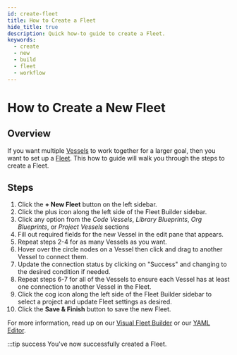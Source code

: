 ```yaml
---
id: create-fleet
title: How to Create a Fleet
hide_title: true
description: Quick how-to guide to create a Fleet.
keywords:
  - create
  - new
  - build
  - fleet
  - workflow
---
```


# How to Create a New Fleet

## Overview

If you want multiple [Vessels](../../reference/vessels.md) to work together for a larger goal, then you want to set up a [Fleet](../../reference/fleets.md). This how to guide will walk you through the steps to create a Fleet.

## Steps

1. Click the **+ New Fleet** button on the left sidebar.
2. Click the plus icon along the left side of the Fleet Builder sidebar.
3. Click any option from the _Code Vessels_, _Library Blueprints_, _Org Blueprints_, or _Project Vessels_ sections
4. Fill out required fields for the new Vessel in the edit pane that appears.
5. Repeat steps 2-4 for as many Vessels as you want.
6. Hover over the circle nodes on a Vessel then click and drag to another Vessel to connect them.
7. Update the connection status by clicking on "Success" and changing to the desired condition if needed.
8. Repeat steps 6-7 for all of the Vessels to ensure each Vessel has at least one connection to another Vessel in the Fleet.
9. Click the cog icon along the left side of the Fleet Builder sidebar to select a project and update Fleet settings as desired.
10. Click the **Save & Finish** button to save the new Fleet.

For more information, read up on our [Visual Fleet Builder](../../reference/fleets.md#visual-editor) or our [YAML Editor](../../reference/fleets.md#yaml-editor).

:::tip success
You've now successfully created a Fleet.
